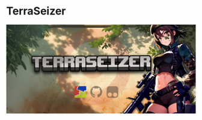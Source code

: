 # TerraSeizer

<p align="center">
  <img src="https://raw.githubusercontent.com/GameSketchers/TerraSeizer/refs/heads/main/assets/banner2.png" alt="TerraSeizer Banner" />
</p>
